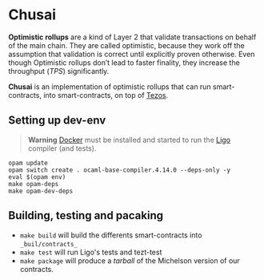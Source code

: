 # Chusai

‍**Optimistic rollups** are a kind of Layer 2 that validate transactions on behalf of
the main chain. They are called optimistic, because they work off the assumption
that validation is correct until explicitly proven otherwise.
Even though Optimistic rollups don’t lead to faster finality, they increase the
throughput (_TPS_) significantly.

**Chusai** is an implementation of optimistic rollups that can run smart-contracts,
into smart-contracts, on top of [Tezos](https://tezos.com/).

## Setting up dev-env

> **Warning** 
> [Docker](https://www.docker.com/) must be installed and started to
> run the [Ligo](https://ligolang.org/) compiler (and tests).

```shellsession
opam update
opam switch create . ocaml-base-compiler.4.14.0 --deps-only -y
eval $(opam env)
make opam-deps
make opam-dev-deps
```

## Building, testing and pacaking

- `make build` will build the differents smart-contracts into `_buil/contracts_`
- `make test` will run Ligo's tests and tezt-test
- `make package` will produce a _tarball_ of the Michelson version of our contracts.
